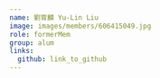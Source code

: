 ```yaml
---
name: 劉育麟 Yu-Lin Liu 
image: images/members/606415049.jpg 
role: formerMem
group: alum
links:
  github: link_to_github 
---
```

